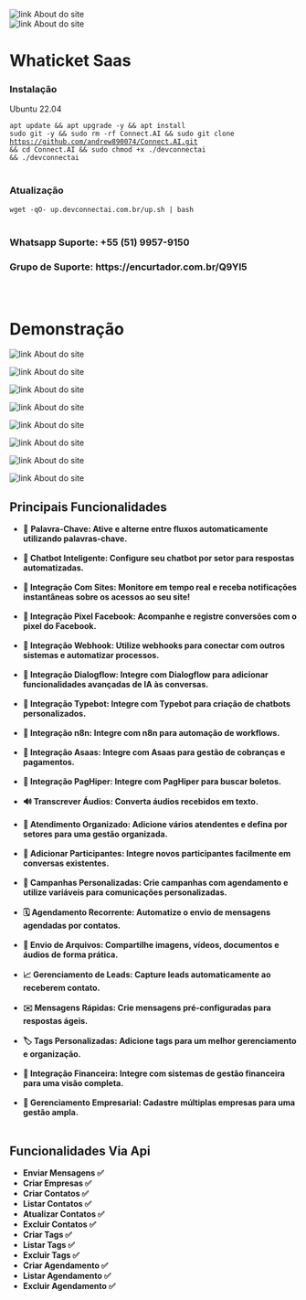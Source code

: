 ![link About do site](https://github.com/andrew890074/Connect.AI/blob/main/demonstração/fluxo5.png)
<br/>
![link About do site](https://github.com/andrew890074/Connect.AI/blob/main/demonstração/dash.png)
<br/>

<h1>Whaticket Saas</h1>

<h3>Instalação</h3>

<p>Ubuntu 22.04</p>


<code>apt update && apt upgrade -y && apt install sudo git -y && sudo rm -rf Connect.AI && sudo git clone https://github.com/andrew890074/Connect.AI.git && cd Connect.AI && sudo chmod +x ./devconnectai && ./devconnectai</code><br />
&nbsp;</p>

<h3>Atualização</h3>

<code>wget -qO- up.devconnectai.com.br/up.sh | bash</code><br />
&nbsp;</p>


<h3>Whatsapp Suporte: +55 (51) 9957-9150<h3>

<h3>Grupo de Suporte: https://encurtador.com.br/Q9Yl5<h3>
<br/>

<h1>Demonstração</h1>

![link About do site](https://github.com/andrew890074/Connect.AI/blob/main/demonstração/tela2.png)

![link About do site](https://github.com/andrew890074/Connect.AI/blob/main/demonstração/flow2.png)

![link About do site](https://github.com/andrew890074/Connect.AI/blob/main/demonstração/tela3.png)


![link About do site](https://github.com/andrew890074/Connect.AI/blob/main/demonstração/conexao.png)

![link About do site](https://github.com/andrew890074/Connect.AI/blob/main/demonstração/campanha.jpeg)

![link About do site](https://github.com/andrew890074/Connect.AI/blob/main/demonstração/user.png)

![link About do site](https://github.com/andrew890074/Connect.AI/blob/main/demonstração/importar.png)

![link About do site](https://github.com/andrew890074/Connect.AI/blob/main/demonstração/install.png)

## Principais Funcionalidades

- 🤖 <strong>Palavra-Chave:<strong> Ative e alterne entre fluxos automaticamente utilizando palavras-chave.<br><br>
- 🤖 <strong>Chatbot Inteligente:<strong> Configure seu chatbot por setor para respostas automatizadas.<br><br>
- 🔗 <strong>Integração Com Sites:<strong> Monitore em tempo real e receba notificações instantâneas sobre os acessos ao seu site! <br><br>
- 🔗 <strong>Integração Pixel Facebook:<strong> Acompanhe e registre conversões com o pixel do Facebook. <br><br>
- 🔗 <strong>Integração Webhook:<strong> Utilize webhooks para conectar com outros sistemas e automatizar processos. <br><br>
- 🔗 <strong>Integração Dialogflow:<strong> Integre com Dialogflow para adicionar funcionalidades avançadas de IA às conversas. <br><br>
- 🔗 <strong>Integração Typebot:<strong> Integre com Typebot para criação de chatbots personalizados.<br><br>
- 🔗 <strong>Integração n8n:<strong> Integre com n8n para automação de workflows.<br><br>
- 🔗 <strong>Integração Asaas:<strong> Integre com Asaas para gestão de cobranças e pagamentos.<br><br>
- 🔗 <strong>Integração PagHiper:<strong> Integre com PagHiper para buscar boletos.<br><br>
- 🔊 <strong>Transcrever Áudios:<strong> Converta áudios recebidos em texto.<br><br>
- 🌟 <strong>Atendimento Organizado:<strong> Adicione vários atendentes e defina por setores para uma gestão organizada.<br><br>
- 📲 <strong>Adicionar Participantes:<strong> Integre novos participantes facilmente em conversas existentes.<br><br>
- 📢 <strong>Campanhas Personalizadas:<strong> Crie campanhas com agendamento e utilize variáveis para comunicações personalizadas.<br><br>
- 🗓️ <strong>Agendamento Recorrente:<strong> Automatize o envio de mensagens agendadas por contatos.<br><br>
- 📁 <strong>Envio de Arquivos:<strong> Compartilhe imagens, vídeos, documentos e áudios de forma prática.<br><br>
- 📈 <strong>Gerenciamento de Leads:<strong> Capture leads automaticamente ao receberem contato.<br><br>
- ✉️ <strong>Mensagens Rápidas:<strong> Crie mensagens pré-configuradas para respostas ágeis.<br><br>
- 🏷️ <strong>Tags Personalizadas:<strong> Adicione tags para um melhor gerenciamento e organização.<br><br>
- 💼 <strong>Integração Financeira: Integre com<strong> sistemas de gestão financeira para uma visão completa.<br><br>
- 🏢 <strong>Gerenciamento Empresarial:<strong> Cadastre múltiplas empresas para uma gestão ampla.<br><br>

## Funcionalidades Via Api

- Enviar Mensagens ✅
- Criar Empresas ✅
- Criar Contatos ✅
- Listar Contatos ✅
- Atualizar Contatos ✅
- Excluir Contatos ✅
- Criar Tags ✅
- Listar Tags ✅
- Excluir Tags ✅
- Criar Agendamento ✅
- Listar Agendamento ✅
- Excluir Agendamento ✅